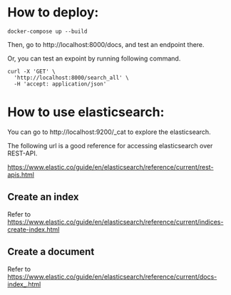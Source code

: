 
# How to deploy:
```
docker-compose up --build
```

Then, go to http://localhost:8000/docs, and test an endpoint there.

Or, you can test an expoint by running following command.

```
curl -X 'GET' \
  'http://localhost:8000/search_all' \
  -H 'accept: application/json'
```


# How to use elasticsearch:

You can go to http://localhost:9200/_cat to explore the elasticsearch. 

The following url is a good reference for accessing elasticsearch over REST-API.

https://www.elastic.co/guide/en/elasticsearch/reference/current/rest-apis.html

## Create an index

Refer to https://www.elastic.co/guide/en/elasticsearch/reference/current/indices-create-index.html

## Create a document

Refer to https://www.elastic.co/guide/en/elasticsearch/reference/current/docs-index_.html

